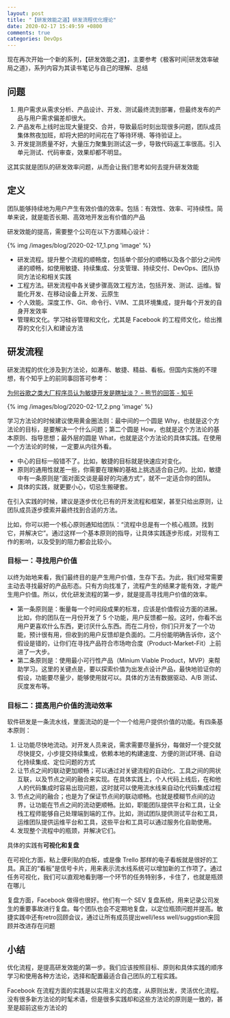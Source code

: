 ```yaml
---
layout: post
title: "【研发效能之道】研发流程优化理论"
date: 2020-02-17 15:49:59 +0800
comments: true
categories: DevOps
---
```


现在再次开始一个新的系列，【研发效能之道】，主要参考《极客时间|研发效率破局之道》，系列内容为其读书笔记与自己的理解、总结

<!-- more -->


## 问题
1. 用户需求从需求分析、产品设计、开发、测试最终流到部署，但最终发布的产品与用户需求偏差却很大。
2. 产品发布上线时出现大量提交、合并，导致最后时刻出现很多问题，团队成员集体熬夜加班，却将大把的时间花在了等待环境、等待验证上。
3. 开发提测质量不好，大量压力聚集到测试这一步，导致代码返工率很高。引入单元测试、代码审查，效果却都不明显。

这其实就是团队的研发效率问题，从而会让我们思考如何去提升研发效能

## 定义

团队能够持续地为用户产生有效价值的效率。包括：有效性、效率、可持续性。简单来说，就是能否长期、高效地开发出有价值的产品

研发效能的提高，需要整个公司在以下方面精心设计：

{% img /images/blog/2020-02-17_1.png 'image' %}

* 研发流程。提升整个流程的顺畅度，包括单个部分的顺畅以及各个部分之间传递的顺畅，如使用敏捷、持续集成、分支管理、持续交付、DevOps、团队协同方法论和相关实践
* 工程方法。研发流程中各关键步骤高效工程方法，包括开发、测试、运维。智能化开发、在移动设备上开发、云原生
* 个人效能。深度工作、Git、命令行、VIM、工具环境集成，提升每个开发的自身开发效率
* 管理和文化。学习硅谷管理和文化，尤其是 Facebook 的工程师文化，给出推荐的文化引入和建设方法

## 研发流程
研发流程的优化涉及到方法论，如瀑布、敏捷、精益、看板。但国内实施的不理想，有个知乎上的前同事回答可参考：

[为何谷歌之类大厂程序员认为敏捷开发是瞎扯淡？ - 熊节的回答 - 知乎](https://www.zhihu.com/question/340916482/answer/796443921)



{% img /images/blog/2020-02-17_2.png 'image' %}

学习方法论的时候建议使用黄金圈法则：最中间的一个圆是 Why，也就是这个方法论的目标，是要解决一个什么问题；第二个圆是 How，也就是这个方法论的基本原则、指导思想；最外层的圆是 What，也就是这个方法论的具体实践。在使用一个方法论的时候，一定要从内往外看。

* 中心的目标一般错不了。比如，敏捷的目标就是快速应对变化。
* 原则的通用性就差一些，你需要在理解的基础上挑选适合自己的。比如，敏捷中有一条原则是“面对面交谈是最好的沟通方式”，就不一定适合你的团队。
* 具体的实践，就更要小心，切忌生搬硬套。

在引入实践的时候，建议是逐步优化已有的开发流程和框架，甚至只给出原则，让团队成员逐步摸索并最终找到合适的方法。

比如，你可以把一个核心原则通知给团队：“流程中总是有一个核心瓶颈。找到它，并解决它”。通过这样一个基本原则的指导，让具体实践逐步形成，对现有工作的影响，以及受到的阻力都会比较小。

### 目标一：寻找用户价值
以终为始地来看，我们最终目的是产生用户价值，生存下去。为此，我们经常需要主动去寻找最好的产品形态。只有方向找准了，流程产生的结果才能有效，才能产生用户价值。所以，优化研发流程的第一步，就是提高寻找用户价值的效率。

* 第一条原则是：衡量每一个时间段成果的标准，应该是价值假设方面的进展。比如，你的团队在一月份开发了 5 个功能，用户反馈都一般。这时，你看不出用户更喜欢什么东西，更讨厌什么东西。而在二月份，你们只开发了一个功能，预计很有用，但收到的用户反馈却是负面的。二月份能明确告诉你，这个假设是错的，让你们在寻找产品符合市场吻合度（Product-Market-Fit）上前进了一大步。
* 第二条原则是：使用最小可行性产品（Minium Viable Product，MVP）来帮助学习。这里的关键点是，要以探索价值为出发点设计产品，最快地验证你的假设，功能要尽量少，能够使用就可以。具体的方法有数据驱动、A/B 测试、灰度发布等。

### 目标二：提高用户价值的流动效率
软件研发是一条流水线，里面流动的是一个一个给用户提供价值的功能。有四条基本原则：

1. 让功能尽快地流动。对开发人员来说，需求需要尽量拆分，每做好一个提交就尽快提交，小步提交持续集成，依赖本地的构建速度、方便的测试环境、自动化持续集成、定位问题的方式
2. 让节点之间的联动更加顺畅；可以通过对关键流程的自动化、工具之间的网状互联，以及节点之间的融合来实现。在具体实践上，个人代码上线后，在和他人的代码集成时容易出现问题，这时就可以使用流水线来自动化代码集成过程
3. 节点之间的融合；也是为了保证节点间的联动顺畅。也就是模糊节点间的边界，让功能在节点之间的流动更顺畅。比如，职能团队提供平台和工具，让全栈工程师能够自己处理端到端的工作。比如，测试团队提供测试平台和工具，运维团队提供运维平台和工具，这些平台和工具可以通过服务化自助使用。
4. 发现整个流程中的瓶颈，并解决它们。

具体的实践有**可视化和复盘**

在可视化方面，粘上便利贴的白板，或是像 Trello 那样的电子看板就是很好的工具。真正的“看板”是信号卡片，用来表示流水线系统可以增加新的工作项了。通过任务可视化，我们可以直观地看到哪一个环节的任务特别多，卡住了，也就是瓶颈在哪儿

复盘方面，Facebook 做得也很好。他们有一个 SEV 复盘系统，用来记录公司发生的重要事故进行复盘。每个团队也会不定期地复盘，以定位瓶颈问题并提高。敏捷实践中还有retro回顾会议，通过让所有成员提出well/less well/suggstion来回顾并改进存在问题

## 小结
优化流程，是提高研发效能的第一步。我们应该按照目标、原则和具体实践的顺序学习和使用各种方法论，选择和配置最适合自己团队的工程实践。

Facebook 在流程方面的实践是以实用主义的态度，从原则出发，灵活优化流程。没有很多新方法论的时髦术语，但是很多实践却和这些方法论的原则是一致的，甚至是超前这些方法论的